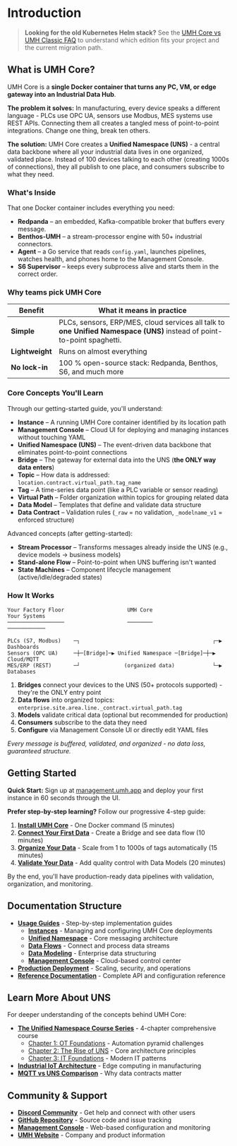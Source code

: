 # Introduction

> **Looking for the old Kubernetes Helm stack?** See the [UMH Core vs UMH Classic FAQ](umh-core-vs-classic-faq.md) to understand which edition fits your project and the current migration path.

## What is UMH Core?

UMH Core is a **single Docker container that turns any PC, VM, or edge gateway into an Industrial Data Hub**.

**The problem it solves:** In manufacturing, every device speaks a different language - PLCs use OPC UA, sensors use Modbus, MES systems use REST APIs. Connecting them all creates a tangled mess of point-to-point integrations. Change one thing, break ten others.

**The solution:** UMH Core creates a **Unified Namespace (UNS)** - a central data backbone where all your industrial data lives in one organized, validated place. Instead of 100 devices talking to each other (creating 1000s of connections), they all publish to one place, and consumers subscribe to what they need.

### What's Inside

That one Docker container includes everything you need:

* **Redpanda** – an embedded, Kafka-compatible broker that buffers every message.
* **Benthos-UMH** – a stream-processor engine with 50+ industrial connectors.
* **Agent** – a Go service that reads `config.yaml`, launches pipelines, watches health, and phones home to the Management Console.
* **S6 Supervisor** – keeps every subprocess alive and starts them in the correct order.

### Why teams pick UMH Core

| Benefit         | What it means in practice                                                                                               |
| --------------- | ----------------------------------------------------------------------------------------------------------------------- |
| **Simple**      | PLCs, sensors, ERP/MES, cloud services all talk to **one Unified Namespace (UNS)** instead of point-to-point spaghetti. |
| **Lightweight** | Runs on almost everything                                                                                               |
| **No lock-in**  | 100 % open-source stack: Redpanda, Benthos, S6, and much more                                                           |

### Core Concepts You'll Learn

Through our getting-started guide, you'll understand:

* **Instance** – A running UMH Core container identified by its location path
* **Management Console** – Cloud UI for deploying and managing instances without touching YAML
* **Unified Namespace (UNS)** – The event-driven data backbone that eliminates point-to-point connections
* **Bridge** – The gateway for external data into the UNS (**the ONLY way data enters**)
* **Topic** – How data is addressed: `location.contract.virtual_path.tag_name`
* **Tag** – A time-series data point (like a PLC variable or sensor reading)
* **Virtual Path** – Folder organization within topics for grouping related data
* **Data Model** – Templates that define and validate data structure
* **Data Contract** – Validation rules (`_raw` = no validation, `_modelname_v1` = enforced structure)

Advanced concepts (after getting-started):
* **Stream Processor** – Transforms messages already inside the UNS (e.g., device models → business models)
* **Stand-alone Flow** – Point-to-point when UNS buffering isn't wanted
* **State Machines** – Component lifecycle management (active/idle/degraded states)

### How It Works

```
Your Factory Floor                    UMH Core                         Your Systems
──────────────────                    ────────                         ────────────
                                                        
PLCs (S7, Modbus)    ─┐                                          ┌─▶ Dashboards
Sensors (OPC UA)     ─┼─[Bridge]─▶ Unified Namespace ─[Bridge]─┼─▶ Cloud/MQTT
MES/ERP (REST)       ─┘              (organized data)            └─▶ Databases
```

1. **Bridges** connect your devices to the UNS (50+ protocols supported) - they're the ONLY entry point
2. **Data flows** into organized topics: `enterprise.site.area.line._contract.virtual_path.tag`
3. **Models** validate critical data (optional but recommended for production)
4. **Consumers** subscribe to the data they need
5. **Configure** via Management Console UI or directly edit YAML files

_Every message is buffered, validated, and organized - no data loss, guaranteed structure._

## Getting Started

**Quick Start:** Sign up at [management.umh.app](https://management.umh.app) and deploy your first instance in 60 seconds through the UI.

**Prefer step-by-step learning?** Follow our progressive 4-step guide:

1. [**Install UMH Core**](getting-started/README.md) - One Docker command (5 minutes)
2. [**Connect Your First Data**](getting-started/1-connect-data.md) - Create a Bridge and see data flow (10 minutes)
3. [**Organize Your Data**](getting-started/2-organize-data.md) - Scale from 1 to 1000s of tags automatically (15 minutes)
4. [**Validate Your Data**](getting-started/3-validate-data.md) - Add quality control with Data Models (20 minutes)

By the end, you'll have production-ready data pipelines with validation, organization, and monitoring.

## Documentation Structure

* [**Usage Guides**](usage/) - Step-by-step implementation guides
  * [**Instances**](usage/instances/) - Managing and configuring UMH Core deployments
  * [**Unified Namespace**](usage/unified-namespace/) - Core messaging architecture
  * [**Data Flows**](usage/data-flows/) - Connect and process data streams
  * [**Data Modeling**](usage/data-modeling/) - Enterprise data structuring
  * [**Management Console**](usage/management-console/) - Cloud-based control center
* [**Production Deployment**](production/) - Scaling, security, and operations
* [**Reference Documentation**](reference/) - Complete API and configuration reference

## Learn More About UNS

For deeper understanding of the concepts behind UMH Core:

* [**The Unified Namespace Course Series**](https://learn.umh.app/featured/) - 4-chapter comprehensive course
  * [Chapter 1: OT Foundations](https://learn.umh.app/lesson/chapter-1-the-foundations-of-the-unified-namespace-in-operational-technology/) - Automation pyramid challenges
  * [Chapter 2: The Rise of UNS](https://learn.umh.app/lesson/chapter-2-the-rise-of-the-unified-namespace/) - Core architecture principles
  * [Chapter 3: IT Foundations](https://learn.umh.app/lesson/chapter-3-the-foundations-of-the-unified-namespace-in-information-technology/) - Modern IT patterns
* [**Industrial IoT Architecture**](https://learn.umh.app/blog/cloud-native-technologies-on-the-edge-in-manufacturing/) - Edge computing in manufacturing
* [**MQTT vs UNS Comparison**](https://learn.umh.app/blog/what-is-mqtt-why-most-mqtt-explanations-suck-and-our-attempt-to-fix-them/) - Why data contracts matter

## Community & Support

* [**Discord Community**](https://discord.gg/F9mqkZnm8U) - Get help and connect with other users
* [**GitHub Repository**](https://github.com/united-manufacturing-hub/united-manufacturing-hub) - Source code and issue tracking
* [**Management Console**](https://management.umh.app) - Web-based configuration and monitoring
* [**UMH Website**](https://www.umh.app/) - Company and product information
